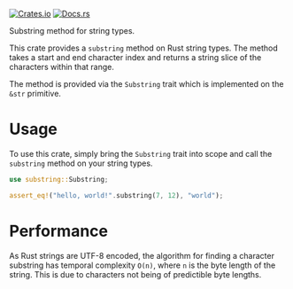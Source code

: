 [![Crates.io](https://img.shields.io/crates/v/substring)](https://crates.io/crates/substring)
[![Docs.rs](https://docs.rs/substring/badge.svg)](https://docs.rs/substring)

Substring method for string types.

This crate provides a `substring` method on Rust string types. The method takes a start and end
character index and returns a string slice of the characters within that range.

The method is provided via the `Substring` trait which is implemented on the `&str` primitive.

# Usage

To use this crate, simply bring the `Substring` trait into scope and call the `substring` method on
your string types.

```rust
use substring::Substring;

assert_eq!("hello, world!".substring(7, 12), "world");
```

# Performance

As Rust strings are UTF-8 encoded, the algorithm for finding a character substring has temporal
complexity `O(n)`, where `n` is the byte length of the string. This is due to characters not being
of predictible byte lengths.
